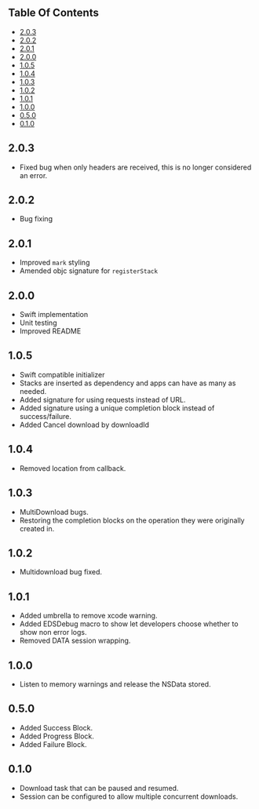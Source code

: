 ## Table Of Contents

* [2.0.3](#2.0.3)
* [2.0.2](#2.0.2)
* [2.0.1](#2.0.1)
* [2.0.0](#2.0.0)
* [1.0.5](#1.0.5)
* [1.0.4](#1.0.4)
* [1.0.3](#1.0.3)
* [1.0.2](#1.0.2)
* [1.0.1](#1.0.1)
* [1.0.0](#1.0.0)
* [0.5.0](#0.5.0)
* [0.1.0](#0.1.0)

## 2.0.3

- Fixed bug when only headers are received, this is no longer considered an error. 

## 2.0.2

- Bug fixing

## 2.0.1

- Improved `mark` styling
- Amended objc signature for `registerStack`

## 2.0.0

- Swift implementation
- Unit testing
- Improved README

## 1.0.5

- Swift compatible initializer
- Stacks are inserted as dependency and apps can have as many as needed.
- Added signature for using requests instead of URL.
- Added signature using a unique completion block instead of success/failure.
- Added Cancel download by downloadId

## 1.0.4

- Removed location from callback.

## 1.0.3

- MultiDownload bugs.
- Restoring the completion blocks on the operation they were originally created in.

## 1.0.2

- Multidownload bug fixed.

## 1.0.1

- Added umbrella to remove xcode warning.
- Added EDSDebug macro to show let developers choose whether to show non error logs.
- Removed DATA session wrapping.

## 1.0.0

- Listen to memory warnings and release the NSData stored.

## 0.5.0

- Added Success Block.
- Added Progress Block.
- Added Failure Block.

## 0.1.0

- Download task that can be paused and resumed.
- Session can be configured to allow multiple concurrent downloads.

